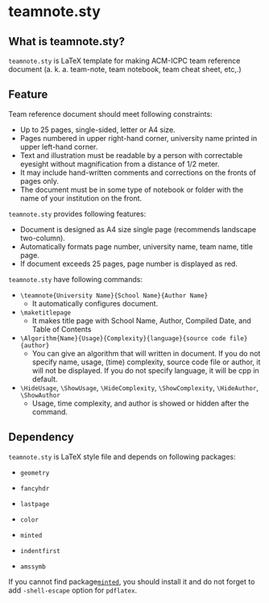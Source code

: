 # teamnote.sty

## What is teamnote.sty?

`teamnote.sty` is LaTeX template for making ACM-ICPC team reference document (a. k. a. team-note, team notebook, team cheat sheet, etc,.)

## Feature

Team reference document should meet following constraints:

- Up to 25 pages, single-sided, letter or A4 size.
- Pages numbered in upper right-hand corner, university name printed in upper left-hand corner.
- Text and illustration must be readable by a person with correctable eyesight without magnification from a distance of 1/2 meter.
- It may include hand-written comments and corrections on the fronts of pages only. 
- The document must be in some type of notebook or folder with the name of your institution on the front.

`teamnote.sty` provides following features:

- Document is designed as A4 size single page (recommends landscape two-column).
- Automatically formats page number, university name, team name, title page.
- If document exceeds 25 pages, page number is displayed as red.


`teamnote.sty` have following commands:

- `\teamnote{University Name}{School Name}{Author Name}`
    - It automatically configures document.
- `\maketitlepage`
    - It makes title page with School Name, Author, Compiled Date, and Table of Contents
- `\Algorithm{Name}{Usage}{Complexity}{language}{source code file}{author}`
    - You can give an algorithm that will written in document. If you do not specify name, usage, (time) complexity, source code file or author, it will not be displayed. If you do not specify language, it will be cpp in default.
- `\HideUsage`, `\ShowUsage`, `\HideComplexity`, `\ShowComplexity`, `\HideAuthor`, `\ShowAuthor`
  - Usage, time complexity, and author is showed or hidden after the command.



## Dependency

`teamnote.sty` is LaTeX style file and depends on following packages:

- `geometry`

- `fancyhdr`

- `lastpage`

- `color`

- `minted`

- `indentfirst`

- `amssymb `


If you cannot find package[`minted`](https://ctan.org/pkg/minted?lang=en), you should install it and do not forget to add `-shell-escape` option for `pdflatex`.





